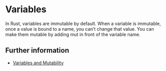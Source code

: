 # Variables

In Rust, variables are immutable by default. When a variable is immutable, once a value is bound to a name, you can’t
change that value. You can make them mutable by adding mut in front of the variable name.

## Further information

- [Variables and Mutability](https://doc.rust-lang.org/book/ch03-01-variables-and-mutability.html)
